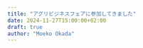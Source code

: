 ```yaml
---
title: "アグリビジネスフェアに参加してきました"
date: 2024-11-27T15:00:00+02:00
draft: true
author: "Moeko Okada"
---
```



